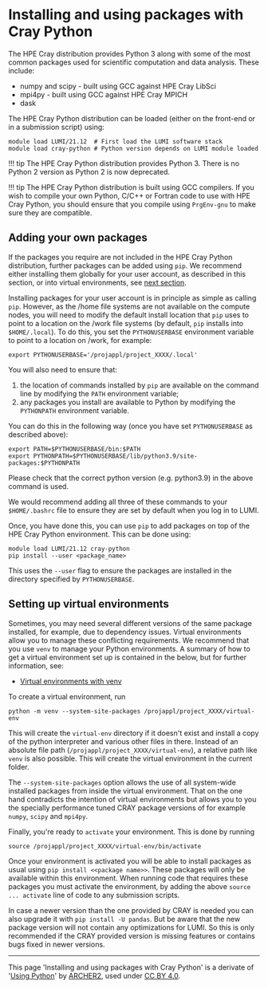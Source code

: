 # Installing and using packages with Cray Python

The HPE Cray distribution provides Python 3 along with some of the most
common packages used for scientific computation and data analysis. These
include:

  - numpy and scipy - built using GCC against HPE Cray LibSci
  - mpi4py - built using GCC against HPE Cray MPICH
  - dask

The HPE Cray Python distribution can be loaded (either on the front-end
or in a submission script) using:

    module load LUMI/21.12  # First load the LUMI software stack
    module load cray-python # Python version depends on LUMI module loaded

!!! tip
    The HPE Cray Python distribution provides Python 3. There is no Python 2
    version as Python 2 is now deprecated.

!!! tip
    The HPE Cray Python distribution is built using GCC compilers. If you wish
    to compile your own Python, C/C++ or Fortran code to use with HPE Cray
    Python, you should ensure that you compile using `PrgEnv-gnu` to make sure
    they are compatible.

## Adding your own packages

If the packages you require are not included in the HPE Cray Python
distribution, further packages can be added using `pip`.  We recommend either
installing them globally for your user account, as described in this section,
or into virtual environments, see [next section](#setting-up-virtual-environments).

Installing packages for your user account is in principle as simple as calling
`pip`.  However, as the /home file systems are not available on the compute
nodes, you will need to modify the default install location that `pip` uses to
point to a location on the /work file systems (by default, `pip` installs into
`$HOME/.local`). To do this, you set the `PYTHONUSERBASE` environment variable
to point to a location on /work, for example:

    export PYTHONUSERBASE='/projappl/project_XXXX/.local'

You will also need to ensure that:

1. the location of commands installed by `pip` are available on the command
   line by modifying the `PATH` environment variable;
2. any packages you install are available to Python by modifying the
   `PYTHONPATH` environment variable.

You can do this in the following way (once you have set `PYTHONUSERBASE` as described
above):

    export PATH=$PYTHONUSERBASE/bin:$PATH
    export PYTHONPATH=$PYTHONUSERBASE/lib/python3.9/site-packages:$PYTHONPATH

Please check that the correct python version (e.g. python3.9) in the above
command is used.

We would recommend adding all three of these commands to your `$HOME/.bashrc`
file to ensure they are set by default when you log in to LUMI.

Once, you have done this, you can use `pip` to add packages on top of the HPE
Cray Python environment. This can be done using:

    module load LUMI/21.12 cray-python
    pip install --user <package_name>

This uses the `--user` flag to ensure the packages are installed in
the directory specified by `PYTHONUSERBASE`.

## Setting up virtual environments

Sometimes, you may need several different versions of the same package
installed, for example, due to dependency issues. Virtual environments allow
you to manage these conflicting requirements.  We recommend that you use `venv`
to manage your Python environments. A summary of how to get a virtual
environment set up is contained in the below, but for further information, see:

   - [Virtual environments with venv](https://docs.python.org/3/tutorial/venv.html)


To create a virtual environment, run
```
python -m venv --system-site-packages /projappl/project_XXXX/virtual-env
```
This will create the `virtual-env` directory if it doesn't exist and install a
copy of the python interpreter and various other files in there.  Instead of an
absolute file path (`/projappl/project_XXXX/virtual-env`), a relative path like
`venv` is also possible. This will create the virtual environment in the
current folder.

The `--system-site-packages` option allows the use of all system-wide installed
packages from inside the virtual environment. That on the one hand contradicts
the intention of virtual environments but allows you to you the specially
performance tuned CRAY package versions of for example `numpy`, `scipy` and
`mpi4py`.

Finally, you're ready to `activate` your environment. This is done by running
```
source /projappl/project_XXXX/virtual-env/bin/activate
```
Once your environment is activated you will be able to install packages as
usual using `pip install <<package name>>`. These packages will only be
available within this environment. When running code that requires these
packages you must activate the environment, by adding the above `source ...
activate` line of code to any submission scripts.

In case a newer version than the one provided by CRAY is needed you can also
upgrade it with `pip install -U pandas`. But be aware that the new package
version will not contain any optimizations for LUMI. So this is only
recommended if the CRAY provided version is missing features or contains bugs
fixed in newer versions.

---

This page 'Installing and using packages with Cray Python' is a derivate of
'[Using Python](https://docs.archer2.ac.uk/user-guide/python/)' by
[ARCHER2](https://www.archer2.ac.uk/), used under [CC BY
4.0](https://creativecommons.org/licenses/by/4.0/).
